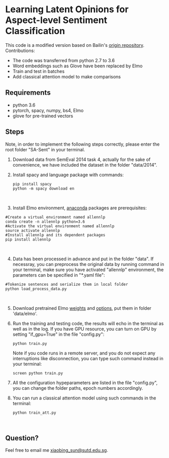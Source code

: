 # Learning Latent Opinions for Aspect-level Sentiment Classification 

This code is a modified version based on Bailin's [origin repository](https://github.com/berlino/SA-Sent). Contributions:

- The code was transferred from python 2.7 to 3.6
- Word embeddings such as Glove have been replaced by Elmo 
- Train and test in batches
- Add classical attention model to make comparisons

## Requirements

* python 3.6
* pytorch, spacy, numpy, bs4, Elmo
* glove for pre-trained vectors

## Steps

Note, in order to implement the following steps correctly, please enter the root folder "SA-Sent" in your terminal.

1. Download data from SemEval 2014 task 4, actually for the sake of convenience, we have included the dataset in the folder "data/2014".

2. Install spacy and language package with commands:

   ```
   pip install spacy
   python -m spacy download en
   ```

   ​

3. Install Elmo environment,  [anaconda](https://www.anaconda.com/download/#macos) packages are prerequisites:

  ```
  #Create a virtual environment named allennlp
  conda create -n allennlp python=3.6
  #Activate the virtual environment named allennlp 
  source activate allennlp
  #Install allennlp and its dependent packages
  pip install allennlp
  ```

  ​

4. Data has been processed in advance and put in the folder "data". If necessray, you can preprocess the original data by running command in your terminal, make sure you have activated "allennlp" environment, the parameters can be specified in "*.yaml file":

  ```
  #Tokenize sentences and serialize them in local folder
  python load_process_data.py
  ```

  ​

5. Download pretrained Elmo [weights](https://s3-us-west-2.amazonaws.com/allennlp/models/elmo/2x4096_512_2048cnn_2xhighway/elmo_2x4096_512_2048cnn_2xhighway_weights.hdf5)  and [options](https://s3-us-west-2.amazonaws.com/allennlp/models/elmo/2x4096_512_2048cnn_2xhighway/elmo_2x4096_512_2048cnn_2xhighway_options.json), put them in folder 'data/elmo'.

6. Run the training and testing code, the results will echo in the terminal as well as in the log. If you have GPU resource, you can turn on GPU by setting "if_gpu=True" in the file "config.py":

   ```
   python train.py
   ```

   Note if you code runs in a remote server,  and you do not expect any interruptions like disconnection, you can type such command instead in your terminal:

   ```
   screen python train.py
   ```

7. All the configuration hypeparameters are listed in the file "config.py", you can change the folder paths, epoch numbers accordingly.

8. You can run a classical attention model using such commands in the terminal:

   ```
   python train_att.py
   ```

   ​


## Question?

Feel free to email me xiaobing_sun@sutd.edu.sg.
